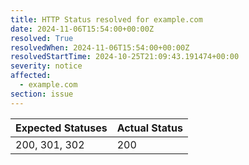 ```yaml
---
title: HTTP Status resolved for example.com
date: 2024-11-06T15:54:00+00:00Z
resolved: True
resolvedWhen: 2024-11-06T15:54:00+00:00Z
resolvedStartTime: 2024-10-25T21:09:43.191474+00:00
severity: notice
affected:
  - example.com
section: issue
---
```


| Expected Statuses | Actual Status  |
|-------------------|----------------|
| 200, 301, 302 | 200 |
